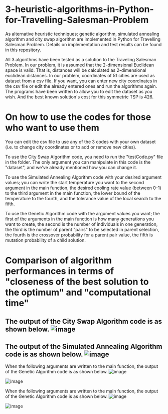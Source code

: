 # 3-heuristic-algorithms-in-Python-for-Travelling-Salesman-Problem
As alternative heuristic techniques; genetic algorithm, simulated annealing algorithm and city swap algorithm are implemented in Python for Travelling Salesman Problem. Details on implementation and test results can be found in this repository. 

All 3 algorithms have been tested as a solution to the Traveling Salesman Problem. In our problem, it is assumed that the 2-dimensional Euclidean space is valid. That is, distances will be calculated as 2-dimensional euclidean distances. In our problem, coordinates of 51 cities are used as dataset from a csv file. If you want, you can enter new city coordinates in the csv file or edit the already entered ones and run the algorithms again. The programs have been written to allow you to edit the dataset as you wish. 
And the best known solution's cost for this symmetric TSP is 426.

# On how to use the codes for those who want to use them
You can edit the csv file to use any of the 3 codes with your own dataset (i.e. to change city coordinates or to add or remove new cities).

To use the City Swap Algorithm code, you need to run the "testCode.py" file in the folder. The only argument you can manipulate in this code is the "dataset", and we've already mentioned how you can change it.

To use the Simulated Annealing Algorithm code with your desired argument values; you can write the start temperature you want to the second argument in the main function, the desired cooling rate value (between 0-1) to the third argument in the main function, the lower bound of the temperature to the fourth, and the tolerance value of the local search to the fifth.

To use the Genetic Algorithm code with the argument values you want; the first of the arguments in the main function is how many generations you want to create, the second is the number of individuals in one generation, the third is the number of parent "pairs" to be selected in parent selection, the fourth is the crossover probability for a parent pair value, the fifth is mutation probability of a child solution. 

# Comparison of algorithm performances in terms of "closeness of the best solution to the optimum" and "computational time"

The output of the City Swap Algorithm code is as shown below.
![image](https://user-images.githubusercontent.com/82934361/169900647-fb10fa0b-7619-471e-beaa-a8dbc55808cd.png)
---------------------------------------------------------------------
The output of the Simulated Annealing Algorithm code is as shown below.
![image](https://user-images.githubusercontent.com/82934361/169902750-0e2cca4e-47df-413d-9473-574648d906ba.png)
---------------------------------------------------------------------
When the following arguments are written to the main function, the output of the Genetic Algorithm code is as shown below.
![image](https://user-images.githubusercontent.com/82934361/169904548-0849874f-8f19-4a4d-b2fe-a3b9bce7ac5d.png)

![image](https://user-images.githubusercontent.com/82934361/169904072-0fdfb5aa-def6-477f-bee4-d0d7df74c07d.png)

When the following arguments are written to the main function, the output of the Genetic Algorithm code is as shown below.
![image](https://user-images.githubusercontent.com/82934361/169905468-c6044ea8-5ced-4332-9b26-611bdbd3dfe1.png)

![image](https://user-images.githubusercontent.com/82934361/169905598-890672d5-e243-46fb-9c24-503942d37c66.png)

